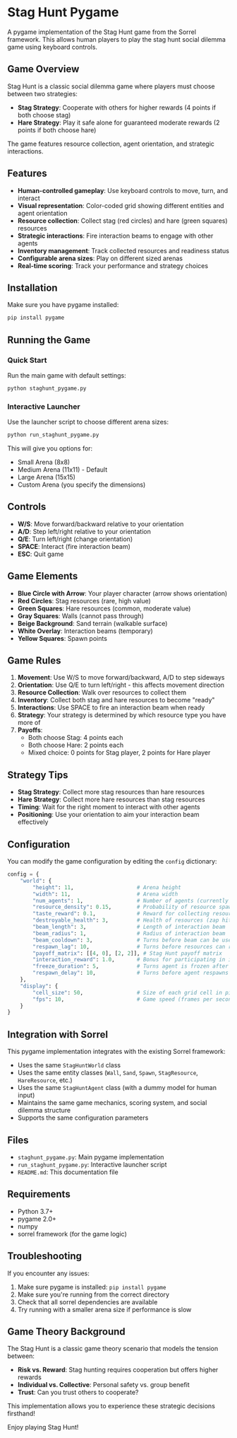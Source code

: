 # Stag Hunt Pygame

A pygame implementation of the Stag Hunt game from the Sorrel framework. This allows human players to play the stag hunt social dilemma game using keyboard controls.

## Game Overview

Stag Hunt is a classic social dilemma game where players must choose between two strategies:
- **Stag Strategy**: Cooperate with others for higher rewards (4 points if both choose stag)
- **Hare Strategy**: Play it safe alone for guaranteed moderate rewards (2 points if both choose hare)

The game features resource collection, agent orientation, and strategic interactions.

## Features

- **Human-controlled gameplay**: Use keyboard controls to move, turn, and interact
- **Visual representation**: Color-coded grid showing different entities and agent orientation
- **Resource collection**: Collect stag (red circles) and hare (green squares) resources
- **Strategic interactions**: Fire interaction beams to engage with other agents
- **Inventory management**: Track collected resources and readiness status
- **Configurable arena sizes**: Play on different sized arenas
- **Real-time scoring**: Track your performance and strategy choices

## Installation

Make sure you have pygame installed:

```bash
pip install pygame
```

## Running the Game

### Quick Start

Run the main game with default settings:

```bash
python staghunt_pygame.py
```

### Interactive Launcher

Use the launcher script to choose different arena sizes:

```bash
python run_staghunt_pygame.py
```

This will give you options for:
- Small Arena (8x8)
- Medium Arena (11x11) - Default
- Large Arena (15x15)
- Custom Arena (you specify the dimensions)

## Controls

- **W/S**: Move forward/backward relative to your orientation
- **A/D**: Step left/right relative to your orientation
- **Q/E**: Turn left/right (change orientation)
- **SPACE**: Interact (fire interaction beam)
- **ESC**: Quit game

## Game Elements

- **Blue Circle with Arrow**: Your player character (arrow shows orientation)
- **Red Circles**: Stag resources (rare, high value)
- **Green Squares**: Hare resources (common, moderate value)
- **Gray Squares**: Walls (cannot pass through)
- **Beige Background**: Sand terrain (walkable surface)
- **White Overlay**: Interaction beams (temporary)
- **Yellow Squares**: Spawn points

## Game Rules

1. **Movement**: Use W/S to move forward/backward, A/D to step sideways
2. **Orientation**: Use Q/E to turn left/right - this affects movement direction
3. **Resource Collection**: Walk over resources to collect them
4. **Inventory**: Collect both stag and hare resources to become "ready"
5. **Interactions**: Use SPACE to fire an interaction beam when ready
6. **Strategy**: Your strategy is determined by which resource type you have more of
7. **Payoffs**: 
   - Both choose Stag: 4 points each
   - Both choose Hare: 2 points each
   - Mixed choice: 0 points for Stag player, 2 points for Hare player

## Strategy Tips

- **Stag Strategy**: Collect more stag resources than hare resources
- **Hare Strategy**: Collect more hare resources than stag resources
- **Timing**: Wait for the right moment to interact with other agents
- **Positioning**: Use your orientation to aim your interaction beam effectively

## Configuration

You can modify the game configuration by editing the `config` dictionary:

```python
config = {
    "world": {
        "height": 11,                    # Arena height
        "width": 11,                     # Arena width
        "num_agents": 1,                 # Number of agents (currently only 1 human)
        "resource_density": 0.15,        # Probability of resource spawning
        "taste_reward": 0.1,             # Reward for collecting resources
        "destroyable_health": 3,         # Health of resources (zap hits to destroy)
        "beam_length": 3,                # Length of interaction beam
        "beam_radius": 1,                # Radius of interaction beam
        "beam_cooldown": 3,              # Turns before beam can be used again
        "respawn_lag": 10,               # Turns before resources can respawn
        "payoff_matrix": [[4, 0], [2, 2]], # Stag Hunt payoff matrix
        "interaction_reward": 1.0,       # Bonus for participating in interaction
        "freeze_duration": 5,            # Turns agent is frozen after interaction
        "respawn_delay": 10,             # Turns before agent respawns
    },
    "display": {
        "cell_size": 50,                 # Size of each grid cell in pixels
        "fps": 10,                       # Game speed (frames per second)
    }
}
```

## Integration with Sorrel

This pygame implementation integrates with the existing Sorrel framework:

- Uses the same `StagHuntWorld` class
- Uses the same entity classes (`Wall`, `Sand`, `Spawn`, `StagResource`, `HareResource`, etc.)
- Uses the same `StagHuntAgent` class (with a dummy model for human input)
- Maintains the same game mechanics, scoring system, and social dilemma structure
- Supports the same configuration parameters

## Files

- `staghunt_pygame.py`: Main pygame implementation
- `run_staghunt_pygame.py`: Interactive launcher script
- `README.md`: This documentation file

## Requirements

- Python 3.7+
- pygame 2.0+
- numpy
- sorrel framework (for the game logic)

## Troubleshooting

If you encounter any issues:

1. Make sure pygame is installed: `pip install pygame`
2. Make sure you're running from the correct directory
3. Check that all sorrel dependencies are available
4. Try running with a smaller arena size if performance is slow

## Game Theory Background

The Stag Hunt is a classic game theory scenario that models the tension between:
- **Risk vs. Reward**: Stag hunting requires cooperation but offers higher rewards
- **Individual vs. Collective**: Personal safety vs. group benefit
- **Trust**: Can you trust others to cooperate?

This implementation allows you to experience these strategic decisions firsthand!

Enjoy playing Stag Hunt!
